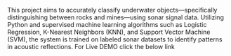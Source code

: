 This project aims to accurately classify underwater objects—specifically distinguishing between rocks and mines—using sonar signal data. Utilizing Python and supervised machine learning algorithms such as Logistic Regression, K-Nearest Neighbors (KNN), and Support Vector Machine (SVM), the system is trained on labeled sonar datasets to identify patterns in acoustic reflections.
For Live DEMO click the below link
